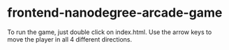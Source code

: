 frontend-nanodegree-arcade-game
===============================

To run the game, just double click on index.html. Use the arrow keys to move the player in all 4 different directions.

